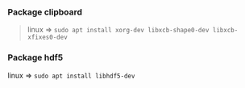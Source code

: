 ### Package clipboard

> linux => `sudo apt install xorg-dev libxcb-shape0-dev libxcb-xfixes0-dev`
>
### Package hdf5
linux => `sudo apt install libhdf5-dev`